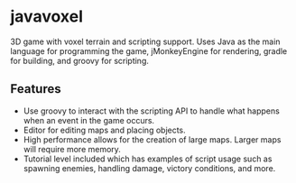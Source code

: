 # javavoxel
3D game with voxel terrain and scripting support.
Uses Java as the main language for programming the game, jMonkeyEngine for rendering, gradle for building, and groovy for scripting.

## Features
* Use groovy to interact with the scripting API to handle what happens when an event in the game occurs.
* Editor for editing maps and placing objects.
* High performance allows for the creation of large maps. Larger maps will require more memory.
* Tutorial level included which has examples of script usage such as spawning enemies, handling damage, victory conditions, and more.
